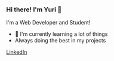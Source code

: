 ### Hi there! I'm Yuri 🖤

I'm a Web Developer and Student!
- 💽 I'm currently learning a lot of things
- Always doing the best in my projects

[LinkedIn](https://www.linkedin.com/in/yuirsilva/)
